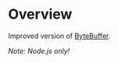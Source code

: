 # Overview

Improved version of [ByteBuffer](https://github.com/protobufjs/bytebuffer.js).

_Note: Node.js only!_
